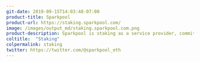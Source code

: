 ```yaml
---
git-date: 2019-09-15T14:03:48-07:00
product-title: Sparkpool
product-url: https://staking.sparkpool.com/
image: /images/output_md/staking.sparkpool.com.png
product-description: Sparkpool is staking as a service provider, committed to discovering high-quality PoS blockchain projects and becoming their node operator, to maintain the network stability and sound community development.
coltitle:  "Staking"
colpermalink: staking
twitter: https://twitter.com/@sparkpool_eth
---
```

